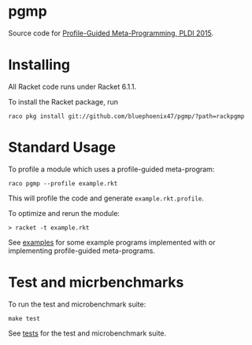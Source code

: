 pgmp
====

Source code for [Profile-Guided Meta-Programming, PLDI 2015](https://www.williamjbowman.com/papers.html#pgmp).

Installing
==========

All Racket code runs under Racket 6.1.1.

To install the Racket package, run

```
raco pkg install git://github.com/bluephoenix47/pgmp/?path=rackpgmp
```

Standard Usage
=====

To profile a module which uses a profile-guided meta-program:
```
raco pgmp --profile example.rkt
```

This will profile the code and generate `example.rkt.profile`.

To optimize and rerun the module:
```
> racket -t example.rkt
```

See [examples](../blob/master/rackpgmp/examples) for some example programs implemented
with or implementing profile-guided meta-programs.

Test and micrbenchmarks
======================

To run the test and microbenchmark suite:
```
make test
```

See [tests](../blob/master/rackpgmp/tests) for the test and microbenchmark suite.
